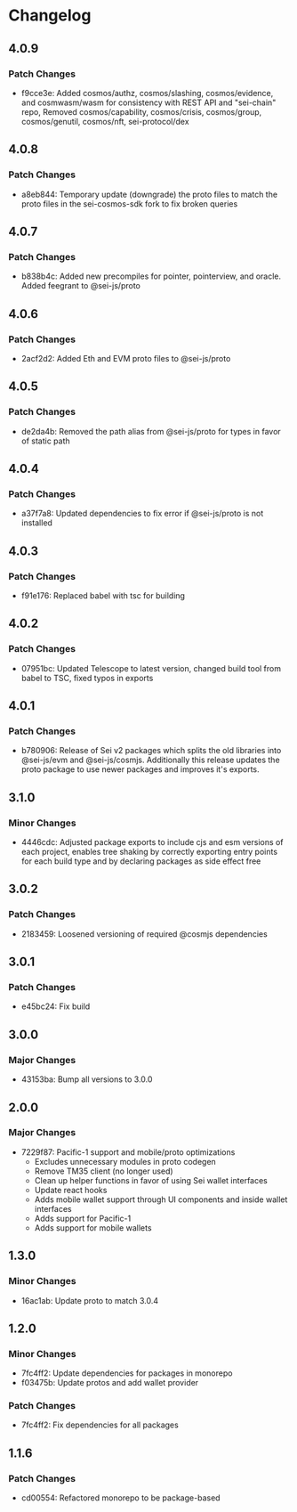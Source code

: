 # Changelog

## 4.0.9

### Patch Changes

- f9cce3e: Added cosmos/authz, cosmos/slashing, cosmos/evidence, and cosmwasm/wasm for consistency with REST API and "sei-chain" repo, Removed cosmos/capability, cosmos/crisis, cosmos/group, cosmos/genutil, cosmos/nft, sei-protocol/dex

## 4.0.8

### Patch Changes

- a8eb844: Temporary update (downgrade) the proto files to match the proto files in the sei-cosmos-sdk fork to fix broken queries

## 4.0.7

### Patch Changes

- b838b4c: Added new precompiles for pointer, pointerview, and oracle. Added feegrant to @sei-js/proto

## 4.0.6

### Patch Changes

- 2acf2d2: Added Eth and EVM proto files to @sei-js/proto

## 4.0.5

### Patch Changes

- de2da4b: Removed the path alias from @sei-js/proto for types in favor of static path

## 4.0.4

### Patch Changes

- a37f7a8: Updated dependencies to fix error if @sei-js/proto is not installed

## 4.0.3

### Patch Changes

- f91e176: Replaced babel with tsc for building

## 4.0.2

### Patch Changes

- 07951bc: Updated Telescope to latest version, changed build tool from babel to TSC, fixed typos in exports

## 4.0.1

### Patch Changes

- b780906: Release of Sei v2 packages which splits the old libraries into @sei-js/evm and @sei-js/cosmjs. Additionally this release updates the proto package to use newer packages and improves it's exports.

## 3.1.0

### Minor Changes

- 4446cdc: Adjusted package exports to include cjs and esm versions of each project, enables tree shaking by correctly exporting entry points for each build type and by declaring packages as side effect free

## 3.0.2

### Patch Changes

- 2183459: Loosened versioning of required @cosmjs dependencies

## 3.0.1

### Patch Changes

- e45bc24: Fix build

## 3.0.0

### Major Changes

- 43153ba: Bump all versions to 3.0.0

## 2.0.0

### Major Changes

- 7229f87: Pacific-1 support and mobile/proto optimizations
  - Excludes unnecessary modules in proto codegen
  - Remove TM35 client (no longer used)
  - Clean up helper functions in favor of using Sei wallet interfaces
  - Update react hooks
  - Adds mobile wallet support through UI components and inside wallet interfaces
  - Adds support for Pacific-1
  - Adds support for mobile wallets

## 1.3.0

### Minor Changes

- 16ac1ab: Update proto to match 3.0.4

## 1.2.0

### Minor Changes

- 7fc4ff2: Update dependencies for packages in monorepo
- f03475b: Update protos and add wallet provider

### Patch Changes

- 7fc4ff2: Fix dependencies for all packages

## 1.1.6

### Patch Changes

- cd00554: Refactored monorepo to be package-based

